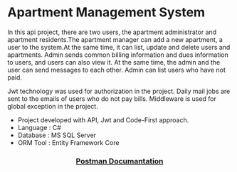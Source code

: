 # Apartment Management System

In this api project, there are two users, the apartment administrator and apartment residents.The apartment manager can add a new apartment, a user to the system.At the same time, it can list, update and delete users and apartments. Admin sends common billing information and dues information to users, and users can also view it. At the same time, the admin and the user can send messages to each other. Admin can list users who have not paid.

Jwt technology was used for authorization in the project.
Daily mail jobs are sent to the emails of users who do not pay bills.
Middleware is used for global exception in the project.

- Project developed with API, Jwt and Code-First approach.
- Language : C# 
- Database : MS SQL Server
- ORM Tool : Entity Framework Core


<div align="center">
<h3><a href="https://documenter.getpostman.com/view/26971270/2s9XxySZLZ">Postman Documantation</a></h3>
</div>
